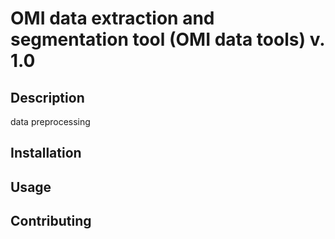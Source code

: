 # OMI data extraction and segmentation tool (OMI data tools) v. 1.0

## Description
data preprocessing

## Installation


## Usage


## Contributing

